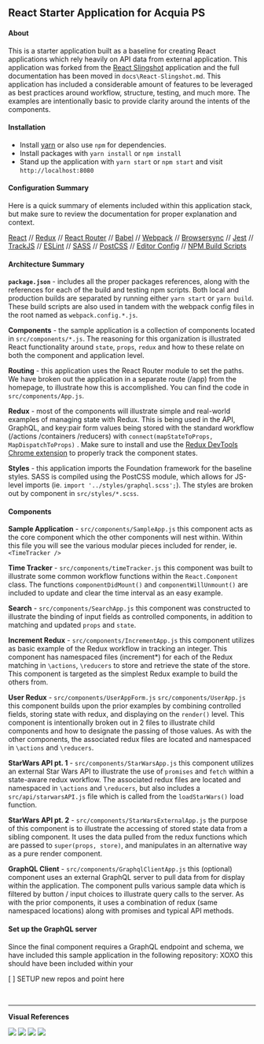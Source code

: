 
## React Starter Application for Acquia PS

#### About 

This is a starter application built as a baseline for creating React applications which rely heavily on API data from external application. This application was forked from the [React Slingshot](https://github.com/coryhouse/react-slingshot) application and the full documentation has been moved in `docs\React-Slingshot.md`. This application has included a considerable amount of features to be leveraged as best practices around workflow, structure, testing, and much more. The examples are intentionally basic to provide clarity around the intents of the components.

#### Installation 

- Install <a href="https://yarnpkg.com/lang/en/docs/install/">yarn</a> or also use `npm` for dependencies.
- Install packages with `yarn install` or `npm install`
- Stand up the application with `yarn start` or `npm start` and visit `http://localhost:8080`


#### Configuration Summary 

Here is a quick summary of elements included within this application stack, but make sure to review the documentation for proper explanation and context. 

[React](https://facebook.github.io/react/) //  [Redux](http://redux.js.org) //  [React Router](https://github.com/reactjs/react-router) //   [Babel](http://babeljs.io) //   [Webpack](https://webpack.js.org) //   [Browsersync](https://www.browsersync.io/) //  [Jest](https://facebook.github.io/jest/) //  [TrackJS](https://trackjs.com/) // [ESLint](http://eslint.org/) //   [SASS](http://sass-lang.com/) // [PostCSS](https://github.com/postcss/postcss)  // [Editor Config](http://editorconfig.org) // [NPM Build Scripts](https://docs.npmjs.com/misc/scripts)


#### Architecture Summary 

**`package.json`** - includes all the proper packages references, along with the references for each of the build and testing npm scripts. Both local and production builds are separated by running either `yarn start` or `yarn build`. These build scripts are also used in tandem with the webpack config files in the root named as `webpack.config.*.js`.

**Components** - the sample application is a collection of components located in `src/components/*.js`. The reasoning for this organization is illustrated React functionality around `state`, `props`, `redux` and how to these relate on both the component and application level. 

**Routing** - this application uses the React Router module to set the paths. We have broken out the application in a separate route (/app) from the homepage, to illustrate how this is accomplished. You can find the code in `src/components/App.js`.

**Redux** - most of the components will illustrate simple and real-world examples of managing state with Redux. This is being used in the API, GraphQL, and key:pair form values being stored with the standard workflow (/actions /containers /reducers) with `connect(mapStateToProps, MapDispatchToProps)` . Make sure to install and use the [Redux DevTools Chrome extension](https://chrome.google.com/webstore/detail/redux-devtools/lmhkpmbekcpmknklioeibfkpmmfibljd?hl=en) to properly track the component states.

**Styles** - this application imports the Foundation framework for the baseline styles. SASS is compiled using the	PostCSS module, which allows for JS-level imports (ie. `import '../styles/graphql.scss';`). The styles are broken out by component in `src/styles/*.scss`. 

#### Components 

**Sample Application** - `src/components/SampleApp.js` this component acts as the core component which the other components will nest within. Within this file you will see the various modular pieces included  for render, ie. `<TimeTracker />`

**Time Tracker** - `src/components/timeTracker.js` this component was built to illustrate some common workflow functions within the `React.Component` class. The functions `componentDidMount()` and `componentWillUnmount()` are included to update and clear the time interval as an easy example. 

**Search** - `src/components/SearchApp.js` this component was constructed to illustrate the binding of input fields as controlled components, in addition to matching and updated `props` and `state`. 

**Increment Redux** - `src/components/IncrementApp.js` this component utilizes as basic example of the Redux workflow in tracking an integer. This component has namespaced files (increment*) for each of the Redux matching in `\actions`, `\reducers` to store and retrieve the state of the store. This component is targeted as the simplest Redux example to build the others from. 

**User Redux** - `src/components/UserAppForm.js` `src/components/UserApp.js` this component builds upon the prior examples by combining controlled fields, storing state with redux, and displaying on the `render()` level. This component is intentionally broken out in 2 files to illustrate child components and how to designate the passing of those values. As with the other components, the associated redux files are located and namespaced in `\actions` and `\reducers`. 

**StarWars API  pt. 1** - `src/components/StarWarsApp.js` this component utilizes an external Star Wars API to illustrate the use of `promises` and `fetch` within a state-aware redux workflow. The associated redux files are located and namespaced in `\actions` and `\reducers`, but also includes a `src/api/starwarsAPI.js` file which is called from the `loadStarWars()` load function.

**StarWars API  pt. 2** - `src/components/StarWarsExternalApp.js` the purpose of this component is to illustrate the accessing of stored state data from a sibling component. It uses the data pulled from the redux functions which are passed to `super(props, store)`, and manipulates in an alternative way as a pure render component.  

**GraphQL Client** - `src/components/GraphqlClientApp.js` this (optional) component uses an external GraphQL server to pull data from for display within the application. The component pulls various sample data which is filtered by button / input choices to illustrate query calls to the server. As with the prior components, it uses a combination of redux (same namespaced locations) along with promises and typical API methods. 

#### Set up the GraphQL server 

Since the final component requires a GraphQL endpoint and schema, we have included this sample application in the following repository: XOXO 
this should have been included within your 

[ ] SETUP new repos and point here 



<br />

------------------------------------

**Visual References**

<img src="https://content.screencast.com/users/BedimStudios/folders/Jing/media/77b2b73e-9b64-4cef-b1c4-571080b40176/00002805.png" />
  
<img src="https://content.screencast.com/users/BedimStudios/folders/Jing/media/dd01df46-01b9-46df-b32a-8068ae1a6b61/00002807.png" />
        
<img src="https://content.screencast.com/users/BedimStudios/folders/Jing/media/a8b5d7d2-35ad-44af-977f-bdc556fd0c17/00002806.png" />

<img src="https://content.screencast.com/users/BedimStudios/folders/Jing/media/230b782c-a6ef-4533-afa3-16801d1f3723/00002808.png" />
    






